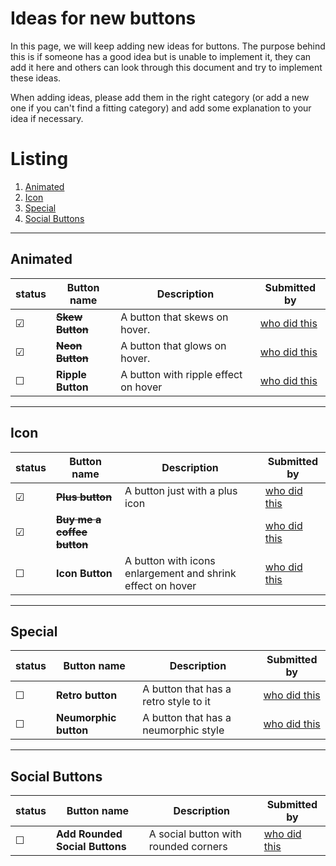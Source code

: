 # Ideas for new buttons

In this page, we will keep adding new ideas for buttons. The purpose behind this is if someone has a good idea but is unable to implement it, they can add it here and others can look through this document and try to implement these ideas.

When adding ideas, please add them in the right category (or add a new one if you can't find a fitting category) and add some explanation to your idea if necessary.

# Listing

1. [Animated](#animated)
2. [Icon](#icon)
3. [Special](#special)
4. [Social Buttons](#socialButtons)

---

## Animated

|status  | Button name    | Description      | Submitted by |
|--------|----------------|------------------|--------------|
| &#9745;| ~~**Skew Button**~~| A button that skews on hover. |[who did this]("https://exampleuser.com) | 
| &#9745;| ~~**Neon Button**~~| A button that glows on hover. |[who did this]("https://exampleuser.com) |
| &#9744;| **Ripple Button**| A button with ripple effect on hover | [who did this]("https://exampleuser.com)

---

## Icon

|status  | Button name    | Description      | Submitted by |
|--------|----------------|------------------|--------------|
| &#9745;| ~~**Plus button**~~| A button just with a plus icon |[who did this]("https://exampleuser.com) | 
| &#9745;| ~~**Buy me a coffee button**~~|  |[who did this]("https://exampleuser.com) |
| &#9744;| **Icon Button**| A button with icons enlargement and shrink effect on hover | [who did this]("https://exampleuser.com)

---

## Special

|status  | Button name    | Description      | Submitted by |
|--------|----------------|------------------|--------------|
| &#9744;| **Retro button**| A button that has a retro style to it|[who did this]("https://exampleuser.com)|  
| &#9744;| **Neumorphic button**| A button that has a neumorphic style |[who did this]("https://exampleuser.com) |

---

## Social Buttons
|status  | Button name    | Description      | Submitted by |
|--------|----------------|------------------|--------------|
| &#9744;| **Add Rounded Social Buttons** | A social button with rounded corners|[who did this]("https://exampleuser.com)
